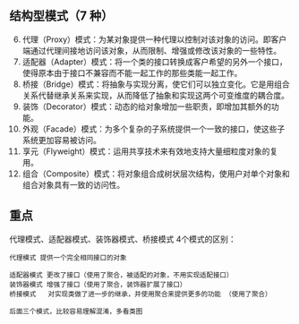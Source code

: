 ## 结构型模式（7 种）
6. 代理（Proxy）模式：为某对象提供一种代理以控制对该对象的访问。即客户端通过代理间接地访问该对象，从而限制、增强或修改该对象的一些特性。
7. 适配器（Adapter）模式：将一个类的接口转换成客户希望的另外一个接口，使得原本由于接口不兼容而不能一起工作的那些类能一起工作。
8. 桥接（Bridge）模式：将抽象与实现分离，使它们可以独立变化。它是用组合关系代替继承关系来实现，从而降低了抽象和实现这两个可变维度的耦合度。
9. 装饰（Decorator）模式：动态的给对象增加一些职责，即增加其额外的功能。
10. 外观（Facade）模式：为多个复杂的子系统提供一个一致的接口，使这些子系统更加容易被访问。
11. 享元（Flyweight）模式：运用共享技术来有效地支持大量细粒度对象的复用。
12. 组合（Composite）模式：将对象组合成树状层次结构，使用户对单个对象和组合对象具有一致的访问性。


## 重点
代理模式、适配器模式、装饰器模式、桥接模式  4个模式的区别：

    代理模式 提供一个完全相同接口的对象
    
    适配器模式 更改了接口（使用了聚合，被适配的对象，不用实现适配接口）
    装饰器模式 增强了接口（使用了聚合，装饰器扩展了接口）
    桥接模式   对实现类做了进一步的继承，并使用聚合来提供更多的功能 （使用了聚合）
    
    后面三个模式，比较容易理解混淆，多看类图
    
    